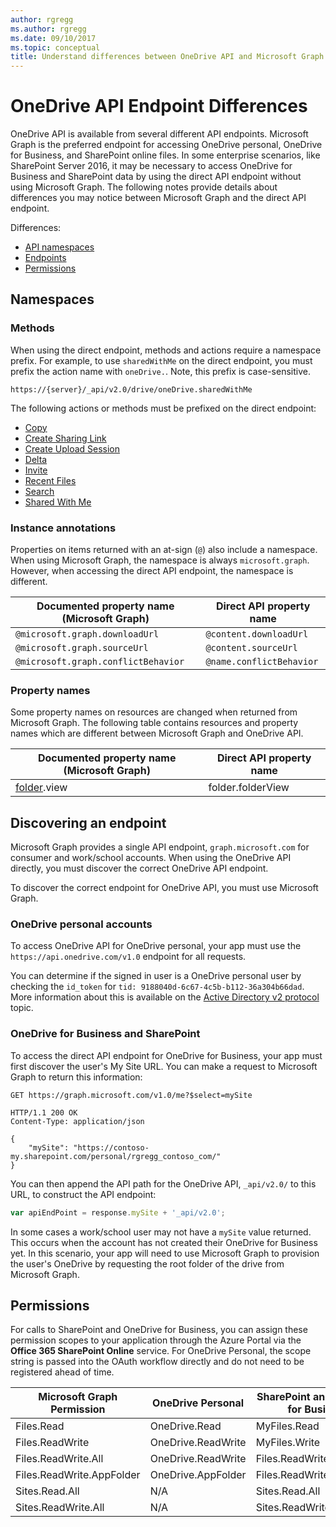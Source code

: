 ```yaml
---
author: rgregg
ms.author: rgregg
ms.date: 09/10/2017
ms.topic: conceptual
title: Understand differences between OneDrive API and Microsoft Graph
---
```

# OneDrive API Endpoint Differences

OneDrive API is available from several different API endpoints.
Microsoft Graph is the preferred endpoint for accessing OneDrive personal, OneDrive for Business, and SharePoint online files.
In some enterprise scenarios, like SharePoint Server 2016, it may be necessary to access OneDrive for Business and SharePoint data by using the direct API endpoint without using Microsoft Graph.
The following notes provide details about differences you may notice between Microsoft Graph and the direct API endpoint.

Differences:

* [API namespaces](#namespaces)
* [Endpoints](#discovering-an-endpoint)
* [Permissions](#permissions)

## Namespaces

### Methods

When using the direct endpoint, methods and actions require a namespace prefix.
For example, to use `sharedWithMe` on the direct endpoint, you must prefix the action name with `oneDrive.`.
Note, this prefix is case-sensitive.

```http
https://{server}/_api/v2.0/drive/oneDrive.sharedWithMe
```

The following actions or methods must be prefixed on the direct endpoint:

* [Copy](../api/driveitem_copy.md)
* [Create Sharing Link](../api/driveitem_createlink.md)
* [Create Upload Session](../api/driveitem_createuploadsession.md)
* [Delta](../api/driveitem_delta.md)
* [Invite](../api/driveitem_invite.md)
* [Recent Files](../api/drive_recent.md)
* [Search](../api/driveitem_search.md)
* [Shared With Me](../api/drive_sharedwithme.md)

### Instance annotations

Properties on items returned with an at-sign (`@`) also include a namespace.
When using Microsoft Graph, the namespace is always `microsoft.graph`.
However, when accessing the direct API endpoint, the namespace is different.

| Documented property name (Microsoft Graph) | Direct API property name |
| ------------------------------------------ | ------------------------ |
| `@microsoft.graph.downloadUrl`             | `@content.downloadUrl`   |
| `@microsoft.graph.sourceUrl`               | `@content.sourceUrl`     |
| `@microsoft.graph.conflictBehavior`        | `@name.conflictBehavior` |

### Property names

Some property names on resources are changed when returned from Microsoft Graph.
The following table contains resources and property names which are different between Microsoft Graph and OneDrive API.

| Documented property name (Microsoft Graph) | Direct API property name |
| ------------------------------------------ | ------------------------ |
| [folder][].view                            | folder.folderView        |

[folder]: ../resources/folder.md

## Discovering an endpoint

Microsoft Graph provides a single API endpoint, `graph.microsoft.com` for consumer and work/school accounts.
When using the OneDrive API directly, you must discover the correct OneDrive API endpoint.

To discover the correct endpoint for OneDrive API, you must use Microsoft Graph.

### OneDrive personal accounts

To access OneDrive API for OneDrive personal, your app must use the `https://api.onedrive.com/v1.0` endpoint for all requests.

You can determine if the signed in user is a OneDrive personal user by checking the `id_token` for `tid: 9188040d-6c67-4c5b-b112-36a304b66dad`. 
More information about this is available on the [Active Directory v2 protocol](https://docs.microsoft.com/en-us/azure/active-directory/develop/active-directory-v2-protocols-implicit) topic.

### OneDrive for Business and SharePoint

To access the direct API endpoint for OneDrive for Business, your app must first discover the user's My Site URL.
You can make a request to Microsoft Graph to return this information:

```http
GET https://graph.microsoft.com/v1.0/me?$select=mySite
```

```http
HTTP/1.1 200 OK
Content-Type: application/json

{
    "mySite": "https://contoso-my.sharepoint.com/personal/rgregg_contoso_com/"
}
```

You can then append the API path for the OneDrive API, `_api/v2.0/` to this URL, to construct the API endpoint:

```javascript
var apiEndPoint = response.mySite + '_api/v2.0';
```

In some cases a work/school user may not have a `mySite` value returned.
This occurs when the account has not created their OneDrive for Business yet.
In this scenario, your app will need to use Microsoft Graph to provision the user's OneDrive by requesting the root folder of the drive from Microsoft Graph.

## Permissions

For calls to SharePoint and OneDrive for Business, you can assign these permission scopes to your application through the Azure Portal via the **Office 365 SharePoint Online** service.
For OneDrive Personal, the scope string is passed into the OAuth workflow directly and do not need to be registered ahead of time.

| Microsoft Graph Permission | OneDrive Personal  | SharePoint and OneDrive for Business |
| -------------------------- | ------------------ | ------------------------------------ |
| Files.Read                 | OneDrive.Read      | MyFiles.Read                         |
| Files.ReadWrite            | OneDrive.ReadWrite | MyFiles.Write                        |
| Files.ReadWrite.All        | OneDrive.ReadWrite | Files.ReadWrite.All                  |
| Files.ReadWrite.AppFolder  | OneDrive.AppFolder | Files.ReadWrite.AppFolder            |
| Sites.Read.All             | N/A                | Sites.Read.All                       |
| Sites.ReadWrite.All        | N/A                | Sites.ReadWrite.All                  |



<!-- {
  "type": "#page.annotation",
  "description": "Learn the differences between using Microsoft Graph and the OneDrive API endpoint",
  "section": "documentation",
  "tocPath": "Misc/OneDrive endpoint"
} -->
